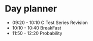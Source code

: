 

# Day planner

- 09:20 - 10:10 C Test Series Revision
- 10:10 - 10:40 BreakFast
- 11:50 - 12:20 Probability